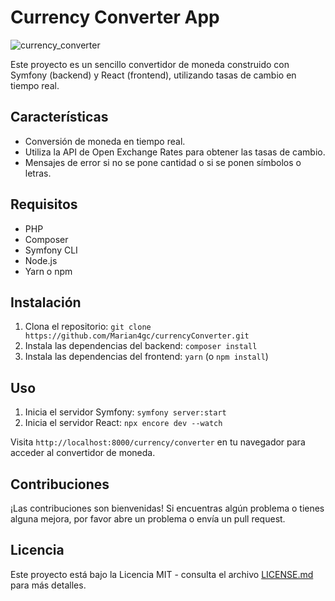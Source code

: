# Currency Converter App

![currency_converter](https://github.com/Marian4gc/currencyConverter/assets/117035764/bb358d40-9c75-442c-ae48-10ba4de7575a)

Este proyecto es un sencillo convertidor de moneda construido con Symfony (backend) y React (frontend), utilizando tasas de cambio en tiempo real.

## Características

- Conversión de moneda en tiempo real.
- Utiliza la API de Open Exchange Rates para obtener las tasas de cambio.
- Mensajes de error si no se pone cantidad o si se ponen símbolos o letras.

## Requisitos

- PHP
- Composer
- Symfony CLI
- Node.js
- Yarn o npm

## Instalación

1. Clona el repositorio: `git clone https://github.com/Marian4gc/currencyConverter.git`
2. Instala las dependencias del backend: `composer install`
3. Instala las dependencias del frontend: `yarn` (o `npm install`)

## Uso

1. Inicia el servidor Symfony: `symfony server:start`
2. Inicia el servidor React: `npx encore dev --watch`

Visita `http://localhost:8000/currency/converter` en tu navegador para acceder al convertidor de moneda.

## Contribuciones

¡Las contribuciones son bienvenidas! Si encuentras algún problema o tienes alguna mejora, por favor abre un problema o envía un pull request.

## Licencia

Este proyecto está bajo la Licencia MIT - consulta el archivo [LICENSE.md](LICENSE.md) para más detalles.
